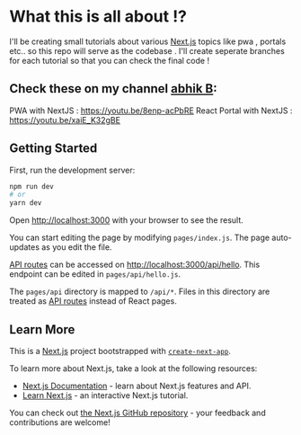 
# What this is all about !?

I'll be creating  small tutorials about various [Next.js](https://nextjs.org/) topics like pwa , portals etc.. so this repo will serve as the codebase . I'll create seperate branches for each tutorial so that you can check the final code !

## Check these on my channel [abhik B](https://www.youtube.com/channel/UC74BFCI_FbThOjUqx6gmccg/videos):

PWA with NextJS : https://youtu.be/8enp-acPbRE
React Portal with NextJS : https://youtu.be/xaiE_K32gBE


## Getting Started

First, run the development server:

```bash
npm run dev
# or
yarn dev
```

Open [http://localhost:3000](http://localhost:3000) with your browser to see the result.

You can start editing the page by modifying `pages/index.js`. The page auto-updates as you edit the file.

[API routes](https://nextjs.org/docs/api-routes/introduction) can be accessed on [http://localhost:3000/api/hello](http://localhost:3000/api/hello). This endpoint can be edited in `pages/api/hello.js`.

The `pages/api` directory is mapped to `/api/*`. Files in this directory are treated as [API routes](https://nextjs.org/docs/api-routes/introduction) instead of React pages.

## Learn More

This is a [Next.js](https://nextjs.org/) project bootstrapped with [`create-next-app`](https://github.com/vercel/next.js/tree/canary/packages/create-next-app).



To learn more about Next.js, take a look at the following resources:

- [Next.js Documentation](https://nextjs.org/docs) - learn about Next.js features and API.
- [Learn Next.js](https://nextjs.org/learn) - an interactive Next.js tutorial.

You can check out [the Next.js GitHub repository](https://github.com/vercel/next.js/) - your feedback and contributions are welcome!


